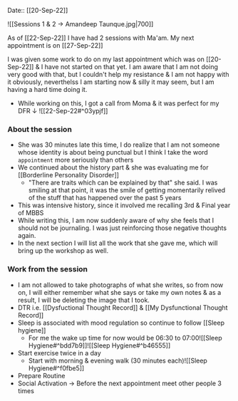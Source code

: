 Date:: [[20-Sep-22]]

![[Sessions 1 & 2 → Amandeep Taunque.jpg|700]]



As of [[22-Sep-22]] I have had 2 sessions with Ma'am.
My next appointment is on [[27-Sep-22]] 

I was given some work to do on my last appointment which was on [[20-Sep-22]] & I have not started on that yet.
I am aware that I am not doing very good with that, but I couldn't help my resistance & I am not happy with it obviously, neverthelss I am starting now & silly it may seem, but I am having a hard time doing it.

- While working on this, I got a call from Moma & it was perfect for my DFR ↓
![[22-Sep-22#^03ypjf]]

### About the session
- She was 30 minutes late this time, I do realize that I am not someone whose identity is about being punctual but I think I take the word `appointment` more seriously than others
- We continued about the history part & she was evaluating me for [[Borderline Personality Disorder]]
	- "There are traits which can be explained by that" she said. I was smiling at that point, it was the smile of getting momentarily relived of the stuff that has happened over the past 5 years
- This was intensive history, since it involved me recalling 3rd & Final year of MBBS
- While writing this, I am now suddenly aware of why she feels that I should not be journaling. I was just reinforcing those negative thoughts again.
- In the next section I will list all the work that she gave me, which will bring up the workshop as well.


### Work from the session
- I am not allowed to take photographs of what she writes, so from now on, I will either remember what she says or take my own notes & as a result, I will be deleting the image that I took.
- DTR i.e. [[Dysfuctional Thought Record]] & [[My Dysfunctional Thought Record]]
- Sleep is associated with mood regulation so continue to follow [[Sleep hygiene]]
	- For me the wake up time for now would be 06:30 to 07:00![[Sleep Hygiene#^bdd7b9]]![[Sleep Hygiene#^b46555]]
- Start exercise twice in a day
	- Start with morning & evening walk (30 minutes each)![[Sleep Hygiene#^f0fbe5]]
- Prepare Routine
- Social Activation → Before the next appointment meet other people 3 times

